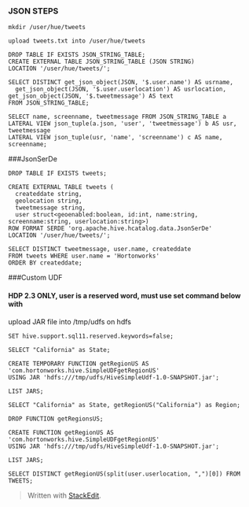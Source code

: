 
### JSON STEPS


    mkdir /user/hue/tweets
     
    upload tweets.txt into /user/hue/tweets
     
    DROP TABLE IF EXISTS JSON_STRING_TABLE;
    CREATE EXTERNAL TABLE JSON_STRING_TABLE (JSON STRING)
    LOCATION '/user/hue/tweets/';
    
    SELECT DISTINCT get_json_object(JSON, '$.user.name') AS usrname,
      get_json_object(JSON, '$.user.userlocation') AS usrlocation,
    get_json_object(JSON, '$.tweetmessage') AS text
    FROM JSON_STRING_TABLE;
    
    SELECT name, screenname, tweetmessage FROM JSON_STRING_TABLE a 
    LATERAL VIEW json_tuple(a.json, 'user', 'tweetmessage') b AS usr, tweetmessage
    LATERAL VIEW json_tuple(usr, 'name', 'screenname') c AS name, screenname;
    
    
###JsonSerDe
    
    DROP TABLE IF EXISTS tweets;
     
    CREATE EXTERNAL TABLE tweets (
      createddate string,
      geolocation string,
      tweetmessage string,
      user struct<geoenabled:boolean, id:int, name:string, screenname:string, userlocation:string>)
    ROW FORMAT SERDE 'org.apache.hive.hcatalog.data.JsonSerDe'
    LOCATION '/user/hue/tweets/';
     
    SELECT DISTINCT tweetmessage, user.name, createddate 
    FROM tweets WHERE user.name = 'Hortonworks'
    ORDER BY createddate;

 
###Custom UDF

#### HDP 2.3 ONLY, user is a reserved word, must use set command below with 

upload JAR file into /tmp/udfs on hdfs

    SET hive.support.sql11.reserved.keywords=false;
    
    SELECT "California" as State;
    
    CREATE TEMPORARY FUNCTION getRegionUS AS 'com.hortonworks.hive.SimpleUDFgetRegionUS'
    USING JAR 'hdfs:///tmp/udfs/HiveSimpleUdf-1.0-SNAPSHOT.jar';
    
    LIST JARS;
    
    SELECT "California" as State, getRegionUS("California") as Region;
    
    DROP FUNCTION getRegionsUS;
    
    CREATE FUNCTION getRegionUS AS 'com.hortonworks.hive.SimpleUDFgetRegionUS' 
    USING JAR 'hdfs:///tmp/udfs/HiveSimpleUdf-1.0-SNAPSHOT.jar';
    
    LIST JARS;
    
    SELECT DISTINCT getRegionUS(split(user.userlocation, ",")[0]) FROM TWEETS;

> Written with [StackEdit](https://stackedit.io/).
